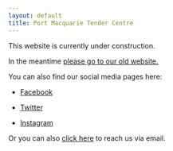 ```yaml
---
layout: default
title: Port Macquarie Tender Centre
---
```

This website is currently under construction.

In the meantime [please go to our old website.](https://pmtc.xyz)

You can also find our social media pages here:

* [Facebook](https://facebook.com/tendercentre)

* [Twitter](https://twitter.com/_tendercentre)

* [Instagram](https://instagram.com/tendercentre)

Or you can also [click here](mailto:hello@pmtc.com.au) to reach us via email.
